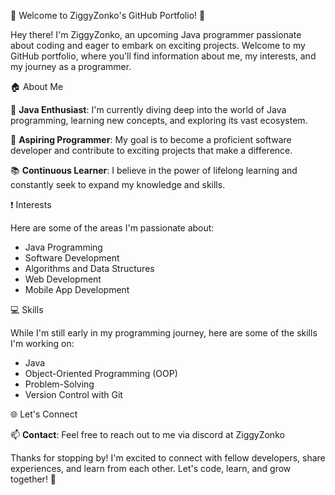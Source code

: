 👋 Welcome to ZiggyZonko's GitHub Portfolio! 👋

Hey there! I'm ZiggyZonko, an upcoming Java programmer passionate about coding and eager to embark on exciting projects. Welcome to my GitHub portfolio, where you'll find information about me, my interests, and my journey as a programmer.

🏠 About Me

🌟 **Java Enthusiast**: I'm currently diving deep into the world of Java programming, learning new concepts, and exploring its vast ecosystem.

🚀 **Aspiring Programmer**: My goal is to become a proficient software developer and contribute to exciting projects that make a difference.

📚 **Continuous Learner**: I believe in the power of lifelong learning and constantly seek to expand my knowledge and skills.

❗ Interests

Here are some of the areas I'm passionate about:

- Java Programming
- Software Development
- Algorithms and Data Structures
- Web Development
- Mobile App Development

💻 Skills

While I'm still early in my programming journey, here are some of the skills I'm working on:

- Java
- Object-Oriented Programming (OOP)
- Problem-Solving
- Version Control with Git

🌐 Let's Connect

📫 **Contact**: Feel free to reach out to me via discord at ZiggyZonko

Thanks for stopping by! I'm excited to connect with fellow developers, share experiences, and learn from each other. Let's code, learn, and grow together! 🌱
